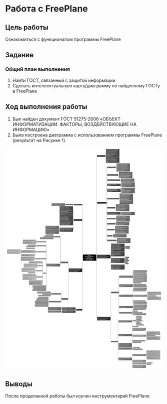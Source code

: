 # Работа с FreePlane

## Цель работы
Ознакомиться с функционалом программы FreePlane

## Задание

### Общий план выполнения

1. Найти ГОСТ, связанный с защитой информации
2. Сделать интеллектуальную карту/диаграмму по найденному ГОСТу в FreePlane

## Ход выполнения работы

1. Был найден документ ГОСТ 51275-2006 «ОБЪЕКТ ИНФОРМАТИЗАЦИИ. ФАКТОРЫ, ВОЗДЕЙСТВУЮЩИЕ НА ИНФОРМАЦИЮ»
2. Была построена диаграмма с использованием программы FreePlane (результат на Рисунке 1)

![](images/fact.jpg)

## Выводы

После проделанной работы был изучен инструментарий FreePlane
